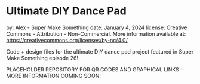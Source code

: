 # Ultimate DIY Dance Pad
by: Alex - Super Make Something
date: January 4, 2024
license: Creative Commons - Attribution - Non-Commercial. More information available at: https://creativecommons.org/licenses/by-nc/4.0/

Code + design files for the ultimate DIY dance pad project featured in Super Make Something episode 26!

PLACEHOLDER REPOSITORY FOR QR CODES AND GRAPHICAL LINKS -- MORE INFORMATION COMING SOON!


